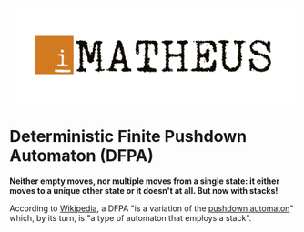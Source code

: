 <p align="center"><img src="../igor-matheus.png"></img></p>

# Deterministic Finite Pushdown Automaton (DFPA)

**Neither empty moves, nor multiple moves from a single state: it either moves to a unique other state or it doesn't at all. But now with stacks!**

According to [Wikipedia](https://en.wikipedia.org/wiki/Deterministic_pushdown_automaton), a DFPA "is a variation of the [pushdown automaton](https://en.wikipedia.org/wiki/Pushdown_automaton)" which, by its turn, is "a type of automaton that employs a stack".
